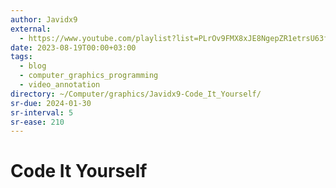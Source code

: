 ```yaml
---
author: Javidx9
external:
  - https://www.youtube.com/playlist?list=PLrOv9FMX8xJE8NgepZR1etrsU63fDDGxO
date: 2023-08-19T00:00+03:00
tags:
  - blog
  - computer_graphics_programming
  - video_annotation
directory: ~/Computer/graphics/Javidx9-Code_It_Yourself/
sr-due: 2024-01-30
sr-interval: 5
sr-ease: 210
---
```


# Code It Yourself
